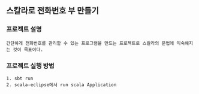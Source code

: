 ## 스칼라로 전화번호 부 만들기

### 프로젝트 설명

```
간단하게 전화번호를 관리할 수 있는 프로그램을 만드는 프로젝트로 스칼라의 문법에 익숙해지는 것이 목표이다.
```

### 프로젝트 실행 방법

```
1. sbt run
2. scala-eclipse에서 run scala Application
```